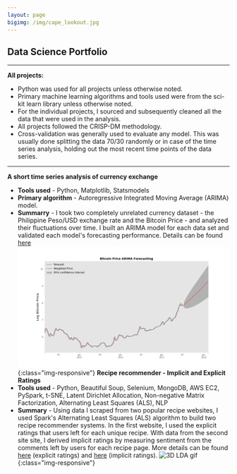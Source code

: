 ```yaml
---
layout: page
bigimg: /img/cape_lookout.jpg
---
```

## Data Science Portfolio
---
**All projects:**
* Python was used for all projects unless otherwise noted.
* Primary machine learning algorithms and tools used were from the sci-kit learn library unless otherwise noted.
* For the individual projects, I sourced and subsequently cleaned all the data that were used in the analysis.
* All projects followed the CRISP-DM methodology.
* Cross-validation was generally used to evaluate any model. This was usually done splitting the data 70/30 randomly or in case of the time series analysis, holding out the most recent time points of the data series.
---
**A short time series analysis of currency exchange**
* **Tools used** - Python, Matplotlib, Statsmodels
* **Primary algorithm** - Autoregressive Integrated Moving Average (ARIMA) model.
* **Summarry** - I took two completely unrelated currency dataset - the Philippine Peso/USD exchange
rate and the Bitcoin Price - and analyzed their fluctuations over time. I built an ARIMA model for each data set and validated each model's forecasting performance. Details can be found [here](https://github.com/pineda-vv/bitcoin_timeseries)
![BTC Forecast](img/confidence.png){:class="img-responsive"}
**Recipe recommender - Implicit and Explicit Ratings**
* **Tools used** - Python, Beautiful Soup, Selenium, MongoDB, AWS EC2, PySpark, t-SNE, Latent Dirichlet Allocation, Non-negative Matrix Factorization, Alternating Least Squares (ALS), NLP
* **Summary** - Using data I scraped from two popular recipe websites, I used Spark's Alternating Least Squares (ALS) algorithm to build two recipe recommender systems. In the first website, I used the explicit ratings that users left for each unique recipe. With data from the second site site, I derived implicit ratings by measuring sentiment from the comments left by users for each recipe page. More details can be found [here](https://github.com/pineda-vv/allrecipe_recommender) (explicit ratings) and [here](https://github.com/pineda-vv/Data-Science-Projects/tree/master/recipe_project) (implicit ratings).
![3D LDA gif](img/animated_lda.gif){:class="img-responsive"}
